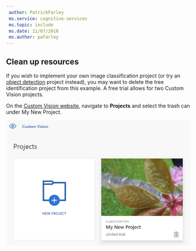 ```yaml
---
 author: PatrickFarley
 ms.service: cognitive-services
 ms.topic: include
 ms.date: 11/07/2018
 ms.author: pafarley
---
```


## Clean up resources
If you wish to implement your own image classification project (or try an [object detection](../csharp-tutorial-od.md) project instead), you may want to delete the tree identification project from this example. A free trial allows for two Custom Vision projects.

On the [Custom Vision website](https://customvision.ai), navigate to **Projects** and select the trash can under My New Project.

![Screenshot of a panel labelled My New Project with a trash can icon](../media/csharp-tutorial/delete_project.png)